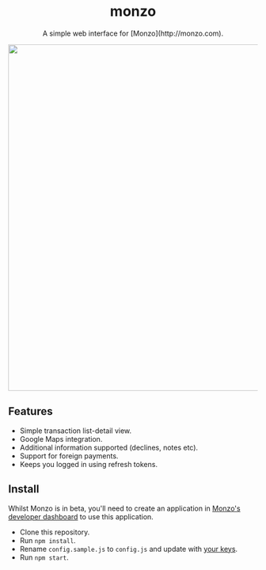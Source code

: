 <h1 align="center">monzo</h1>
<p align="center">A simple web interface for [Monzo](http://monzo.com).</p>
<p align="center"><img src="https://cloud.githubusercontent.com/assets/1469007/19223488/0566d99e-8e69-11e6-8ef1-67f5f07c2dd6.png" width="700px">

## Features

* Simple transaction list-detail view.
* Google Maps integration.
* Additional information supported (declines, notes etc).
* Support for foreign payments.
* Keeps you logged in using refresh tokens.

## Install

Whilst Monzo is in beta, you'll need to create an application in [Monzo's developer dashboard](#) to use this application.

* Clone this repository.
* Run `npm install`.
* Rename `config.sample.js` to `config.js` and update with [your keys](#).
* Run `npm start`.
